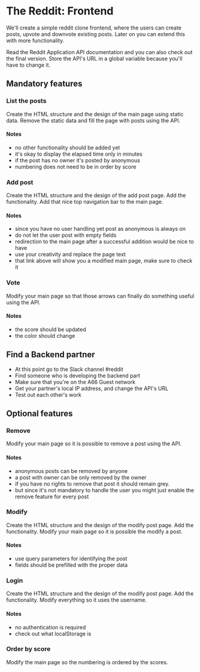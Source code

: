 # The Reddit: Frontend

We'll create a simple reddit clone frontend, where the users can create posts,
upvote and downvote existing posts. Later on you can extend this with more
functionality.

Read the Reddit Application API documentation and you can also check out the
final version. Store the API's URL in a global variable because you'll have to
change it.

## Mandatory features

### List the posts

Create the HTML structure and the design of the main page using static data.
Remove the static data and fill the page with posts using the API.

#### Notes

 -  no other functionality should be added yet
 -  it's okay to display the elapsed time only in minutes
 -  if the post has no owner it's posted by anonymous
 -  numbering does not need to be in order by score

### Add post

Create the HTML structure and the design of the add post page. Add the
functionality. Add that nice top navigation bar to the main page.

#### Notes

 -  since you have no user handling yet post as anonymous is always on
 -  do not let the user post with empty fields
 -  redirection to the main page after a successful addition would be nice to
    have
 -  use your creativity and replace the page text
 -  that link above will show you a modified main page, make sure to check it

### Vote

Modify your main page so that those arrows can finally do something useful using
the API.

#### Notes

 -  the score should be updated
 -  the color should change


## Find a Backend partner

 -  At this point go to the Slack channel #reddit
 -  Find someone who is developing the backend part
 -  Make sure that you're on the A66 Guest network
 -  Get your partner's local IP address, and change the API's URL
 -  Test out each other's work

## Optional features

### Remove

Modify your main page so it is possible to remove a post using the API.

#### Notes

 -  anonymous posts can be removed by anyone
 -  a post with owner can be only removed by the owner
 -  if you have no rights to remove that post it should remain grey.
 -  but since it's not mandatory to handle the user you might just enable the
    remove feature for every post

### Modify

Create the HTML structure and the design of the modify post page. Add the
functionality. Modify your main page so it is possible the modify a post.

#### Notes

 -  use query parameters for identifying the post
 -  fields should be prefilled with the proper data

### Login

Create the HTML structure and the design of the modify post page. Add the
functionality. Modify everything so it uses the username.

#### Notes

 -  no authentication is required
 -  check out what localStorage is

### Order by score

Modify the main page so the numbering is ordered by the scores.
